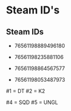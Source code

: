 # Steam ID's



## Steam IDs

- 76561198889496180 
- 76561198235881106
 
- 76561198864567577
- 76561198053487973

 #1 = DT
 #2 = K2

 #4 = SQD
 #5 = UNGL
 


